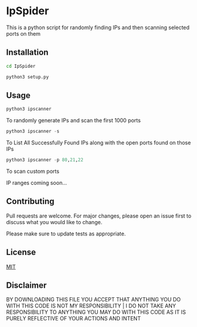 # IpSpider
This is a python script for randomly finding IPs and then scanning selected ports on them


## Installation
```bash
cd IpSpider
```

```bash
python3 setup.py
```

## Usage

```python
python3 ipscanner
```
To randomly generate IPs and scan the first 1000 ports
```python
python3 ipscanner -s 
```
To List All Successfully Found IPs along with the open ports found on those IPs
```python
python3 ipscanner -p 80,21,22
```
To scan custom ports

IP ranges coming soon...

## Contributing
Pull requests are welcome. For major changes, please open an issue first to discuss what you would like to change.

Please make sure to update tests as appropriate.

## License
[MIT](https://choosealicense.com/licenses/mit/)

## Disclaimer
BY DOWNLOADING THIS FILE YOU ACCEPT THAT ANYTHING YOU DO WITH THIS CODE IS NOT MY RESPONSIBILITY | I DO NOT TAKE ANY RESPONSIBILITY TO ANYTHING YOU MAY DO WITH THIS CODE AS IT IS PURELY REFLECTIVE OF YOUR ACTIONS AND INTENT
